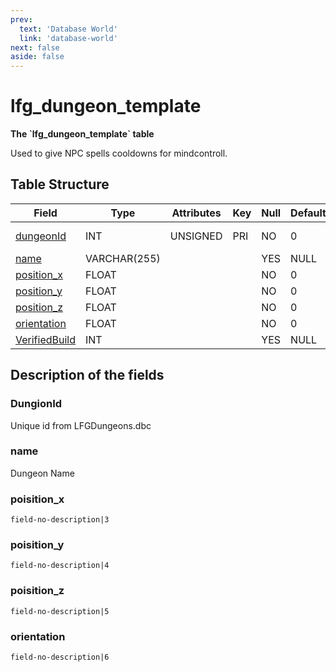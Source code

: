 ```yaml
---
prev:
  text: 'Database World'
  link: 'database-world'
next: false
aside: false
---
```


# lfg_dungeon_template

**The \`lfg_dungeon_template\` table**

Used to give NPC spells cooldowns for mindcontroll.

## Table Structure

| Field                           | Type         | Attributes | Key | Null | Default | Extra | Comment                        |
| ------------------------------- | ------------ | ---------- | --- | ---- | ------- | ----- | ------------------------------ |
| [dungeonId](#dungeonid)         | INT          | UNSIGNED   | PRI | NO   | 0       |       | Unique id from LFGDungeons.dbc |
| [name](#name)                   | VARCHAR(255) |            |     | YES  | NULL    |       |                                |
| [position_x](#positionx)        | FLOAT        |            |     | NO   | 0       |       |                                |
| [position_y](#positiony)        | FLOAT        |            |     | NO   | 0       |       |                                |
| [position_z](#positionz)        | FLOAT        |            |     | NO   | 0       |       |                                |
| [orientation](#orientation)     | FLOAT        |            |     | NO   | 0       |       |                                |
| [VerifiedBuild](#verifiedbuild) | INT          |            |     | YES  | NULL    |       |                                |

## Description of the fields

### DungionId

Unique id from LFGDungeons.dbc

### name

Dungeon Name

### poisition_x

`field-no-description|3`

### poisition_y

`field-no-description|4`

### poisition_z

`field-no-description|5`

### orientation

`field-no-description|6`

<!--@include: ./verified-build.md-->
